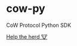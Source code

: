 # cow-py

CoW Protocol Python SDK

[Help the herd 🐮](https://snapshot.org/#/cowgrants.eth/proposal/0x29bde0a0789a15f2255e11bdff088b4ffdf491729250dbe93b8b0776beb7f999)
